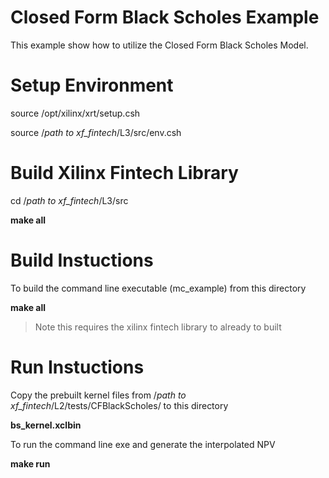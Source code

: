 
# Closed Form Black Scholes Example

This example show how to utilize the Closed Form Black Scholes Model.


# Setup Environment

source /opt/xilinx/xrt/setup.csh

source /*path to xf_fintech*/L3/src/env.csh


# Build Xilinx Fintech Library

cd  /*path to xf_fintech*/L3/src

**make all**


# Build Instuctions

To build the command line executable (mc_example) from this directory

**make all**

> Note this requires the xilinx fintech library to already to built


# Run Instuctions

Copy the prebuilt kernel files from /*path to xf_fintech*/L2/tests/CFBlackScholes/ to this directory

**bs_kernel.xclbin**

To run the command line exe and generate the interpolated NPV

**make run**
